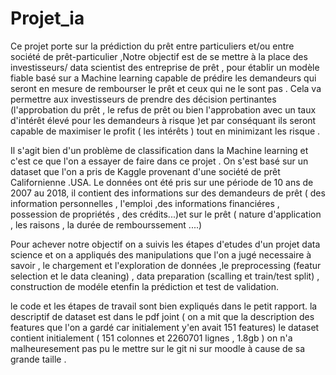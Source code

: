 # Projet_ia
Ce projet porte sur la prédiction du prêt entre particuliers et/ou entre société de prêt-particulier ,Notre objectif est de se mettre à la place 
des investisseurs/ data scientist des entreprise de prêt , pour établir un modèle fiable basé sur a Machine learning capable de prédire les demandeurs
qui seront en mesure de rembourser le prêt et ceux qui ne le sont pas . Cela va permettre aux investisseurs de prendre des décision pertinantes
(l'approbation du prêt , le refus de prêt ou bien l'approbation avec un taux d'intérêt élevé pour les demandeurs à risque )et par conséquant ils 
seront capable de maximiser le profit ( les intérêts ) tout en minimizant les risque .

Il s'agit bien d'un problème de classification dans la Machine learning et c'est ce que l'on a essayer de faire dans ce projet .
On s'est basé sur un dataset que l'on a pris de Kaggle provenant d'une société de prêt Californienne .USA. Le données ont été pris sur une période 
de 10 ans de  2007 au 2018, il contient des informations sur des demandeurs de prêt ( des information personnelles , l'emploi ,des informations
financiéres , possession de propriétés , des crédits...)et sur le prêt  ( nature d'application , les raisons , la durée de rembourssement ....)

Pour achever notre objectif on a suivis les étapes d'etudes d'un projet data science et on a appliqués des manipulations que l'on a jugé necessaire
à savoir , le chargement  et l'exploration de données ,le preprocessing (featur selection et le data cleaning) , data preparation 
(scalling et train/test split) , construction de modéle etenfin la prédiction et test de validation.

le code et les étapes de travail sont bien expliqués dans le petit rapport.
la descriptif de dataset est dans le pdf joint ( on a mit que la description des features que l'on a gardé car initialement y'en avait 151 features)
le dataset contient initialement ( 151 colonnes et 2260701 lignes , 1.8gb ) on n'a malheuresement pas pu le mettre sur le git ni sur moodle à cause de sa 
grande taille .


